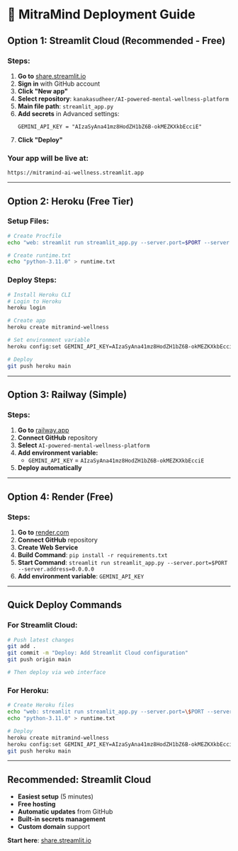 # 🚀 MitraMind Deployment Guide

## **Option 1: Streamlit Cloud (Recommended - Free)**

### **Steps:**
1. **Go to** [share.streamlit.io](https://share.streamlit.io)
2. **Sign in** with GitHub account
3. **Click "New app"**
4. **Select repository**: `kanakasudheer/AI-powered-mental-wellness-platform`
5. **Main file path**: `streamlit_app.py`
6. **Add secrets** in Advanced settings:
   ```
   GEMINI_API_KEY = "AIzaSyAna41mz8HodZH1bZ6B-okMEZKXkbEcciE"
   ```
7. **Click "Deploy"**

### **Your app will be live at:**
`https://mitramind-ai-wellness.streamlit.app`

---

## **Option 2: Heroku (Free Tier)**

### **Setup Files:**
```bash
# Create Procfile
echo "web: streamlit run streamlit_app.py --server.port=$PORT --server.address=0.0.0.0" > Procfile

# Create runtime.txt
echo "python-3.11.0" > runtime.txt
```

### **Deploy Steps:**
```bash
# Install Heroku CLI
# Login to Heroku
heroku login

# Create app
heroku create mitramind-wellness

# Set environment variable
heroku config:set GEMINI_API_KEY=AIzaSyAna41mz8HodZH1bZ6B-okMEZKXkbEcciE

# Deploy
git push heroku main
```

---

## **Option 3: Railway (Simple)**

### **Steps:**
1. **Go to** [railway.app](https://railway.app)
2. **Connect GitHub** repository
3. **Select** `AI-powered-mental-wellness-platform`
4. **Add environment variable:**
   - `GEMINI_API_KEY` = `AIzaSyAna41mz8HodZH1bZ6B-okMEZKXkbEcciE`
5. **Deploy automatically**

---

## **Option 4: Render (Free)**

### **Steps:**
1. **Go to** [render.com](https://render.com)
2. **Connect GitHub** repository
3. **Create Web Service**
4. **Build Command**: `pip install -r requirements.txt`
5. **Start Command**: `streamlit run streamlit_app.py --server.port=$PORT --server.address=0.0.0.0`
6. **Add environment variable**: `GEMINI_API_KEY`

---

## **Quick Deploy Commands**

### **For Streamlit Cloud:**
```bash
# Push latest changes
git add .
git commit -m "Deploy: Add Streamlit Cloud configuration"
git push origin main

# Then deploy via web interface
```

### **For Heroku:**
```bash
# Create Heroku files
echo "web: streamlit run streamlit_app.py --server.port=\$PORT --server.address=0.0.0.0" > Procfile
echo "python-3.11.0" > runtime.txt

# Deploy
heroku create mitramind-wellness
heroku config:set GEMINI_API_KEY=AIzaSyAna41mz8HodZH1bZ6B-okMEZKXkbEcciE
git push heroku main
```

---

## **Recommended: Streamlit Cloud**
- **Easiest setup** (5 minutes)
- **Free hosting**
- **Automatic updates** from GitHub
- **Built-in secrets management**
- **Custom domain** support

**Start here**: [share.streamlit.io](https://share.streamlit.io)